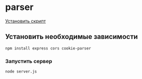 # parser
[Установить скрипт](https://raw.githubusercontent.com/leerov/parser/refs/heads/main/parser.user.js)
## Установить необходимые зависимости
```bash
npm install express cors cookie-parser
```
### Запустить сервер
```bash
node server.js
```
